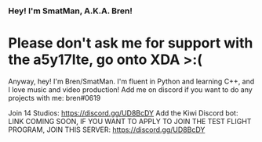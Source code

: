 ### Hey! I'm SmatMan, A.K.A. Bren!
# Please don't ask me for support with the a5y17lte, go onto XDA >:(

Anyway, hey! I'm Bren/SmatMan. I'm fluent in Python and learning C++, and I love music and video production! 
Add me on discord if you want to do any projects with me: bren#0619

Join 14 Studios: https://discord.gg/UD8BcDY
Add the Kiwi Discord bot: LINK COMING SOON, IF YOU WANT TO APPLY TO JOIN THE TEST FLIGHT PROGRAM, JOIN THIS SERVER: https://discord.gg/UD8BcDY

<!--
**SmatMan/SmatMan** is a ✨ _special_ ✨ repository because its `README.md` (this file) appears on your GitHub profile.

Here are some ideas to get you started:

- 🔭 I’m currently working on ...
- 🌱 I’m currently learning ...
- 👯 I’m looking to collaborate on ...
- 🤔 I’m looking for help with ...
- 💬 Ask me about ...
- 📫 How to reach me: ...
- 😄 Pronouns: ...
- ⚡ Fun fact: ...
-->
